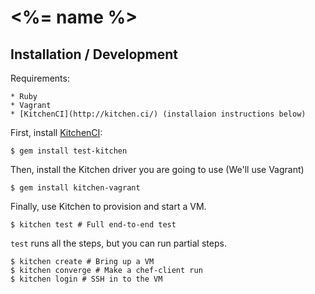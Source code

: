 <%= name %>
===========

Installation / Development
--------------------------

Requirements: 
    
    * Ruby
    * Vagrant
    * [KitchenCI](http://kitchen.ci/) (installaion instructions below)

First, install [KitchenCI](http://kitchen.ci/):

    $ gem install test-kitchen

Then, install the Kitchen driver you are going to use (We'll use Vagrant)
    
    $ gem install kitchen-vagrant

Finally, use Kitchen to provision and start a VM. 

    $ kitchen test # Full end-to-end test

`test` runs all the steps, but you can run partial steps. 

    $ kitchen create # Bring up a VM
    $ kitchen converge # Make a chef-client run
    $ kitchen login # SSH in to the VM

